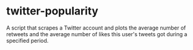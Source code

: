 # twitter-popularity
A script that scrapes a Twitter account and plots the average number of retweets and the average number of likes this user's tweets got during a specified period.
